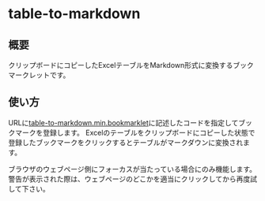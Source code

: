 # table-to-markdown

## 概要
クリップボードにコピーしたExcelテーブルをMarkdown形式に変換するブックマークレットです。

## 使い方
URLに[table-to-markdown.min.bookmarklet](https://github.com/callmeishmael93/table-to-markdown/blob/main/table-to-markdown.min.bookmarklet)に記述したコードを指定してブックマークを登録します。
Excelのテーブルをクリップボードにコピーした状態で登録したブックマークをクリックするとテーブルがマークダウンに変換されます。

ブラウザのウェブページ側にフォーカスが当たっている場合にのみ機能します。    
警告が表示された際は、ウェブページのどこかを適当にクリックしてから再度試して下さい。
